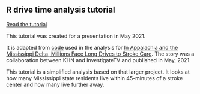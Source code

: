 ## R drive time analysis tutorial

[Read the tutorial](http://www.hrecht.com/r-drive-time-analysis-tutorial/tutorial.html)

This tutorial was created for a presentation in May 2021. 

It is adapted from [code](https://github.com/khnews/2021-delta-appalachia-stroke-access) used in the analysis for [In Appalachia and the Mississippi Delta, Millions Face Long Drives to Stroke Care](https://khn.org/news/article/appalachia-mississippi-delta-stroke-treatment-advanced-care-rural-access/). The story was a collaboration between KHN and InvestigateTV and published in May, 2021.

This tutorial is a simplified analysis based on that larger project. It looks at how many Mississippi state residents live within 45-minutes of a stroke center and how many live further away.
